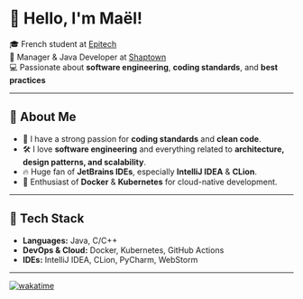 # 👋 Hello, I'm Maël!

🎓 French student at [Epitech](https://www.epitech.eu/)  
💼 Manager & Java Developer at [Shaptown](https://shaptown.com/)  
💻 Passionate about **software engineering**, **coding standards**, and **best practices**  

---

## 🚀 About Me
- 🎯 I have a strong passion for **coding standards** and **clean code**.
- 🛠️ I love **software engineering** and everything related to **architecture, design patterns, and scalability**.
- 🔥 Huge fan of **JetBrains IDEs**, especially **IntelliJ IDEA** & **CLion**.
- 🐳 Enthusiast of **Docker** & **Kubernetes** for cloud-native development.

---

## 🔧 Tech Stack
- **Languages:** Java, C/C++
- **DevOps & Cloud:** Docker, Kubernetes, GitHub Actions
- **IDEs:** IntelliJ IDEA, CLion, PyCharm, WebStorm


** **
[![wakatime](https://wakatime.com/badge/user/2c78f19d-7d01-4fa5-b17a-ff5406dba5af.svg)](https://wakatime.com/@2c78f19d-7d01-4fa5-b17a-ff5406dba5af)
